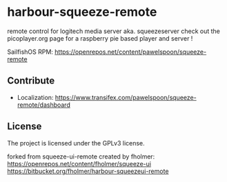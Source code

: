 # harbour-squeeze-remote
remote control for logitech media server aka. squeezeserver
check out the picoplayer.org page for a raspberry pie based player and server !

SailfishOS RPM: <https://openrepos.net/content/pawelspoon/squeeze-remote>

Contribute
----------

- Localization: <https://www.transifex.com/pawelspoon/squeeze-remote/dashboard>

License
-------

The project is licensed under the GPLv3 license.

forked from squeeze-ui-remote created by fholmer: 
<https://openrepos.net/content/fholmer/squeeze-ui>
<https://bitbucket.org/fholmer/harbour-squeezeui-remote>
